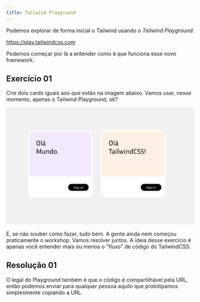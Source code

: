 ```yaml
---
title: Tailwind Playground
---
```


Podemos explorar de forma inicial o Tailwind usando o *Tailwind Playground*:

<https://play.tailwindcss.com>

Podemos começar por lá a entender como é que funciona esse novo framework.

## Exercício 01

Crie dois cards iguais aos que estão na imagem abaixo. Vamos usar, nesse momento, apenas o Tailwind Playground, ok?

![alt text](image-4.png)

E, se não souber como fazer, tudo bem. A gente ainda nem começou praticamente o workshop. Vamos resolver juntos. A ideia desse exercício é apenas você entender mais ou menos o "fluxo" de código do TailwindCSS.

## Resolução 01

O legal do Playground também é que o código é compartilhável pela URL, então podemos enviar para qualquer pessoa aquilo que prototipamos simplesmente copiando a URL.

<!-- TODO: Resolução do exercício 01 -->
